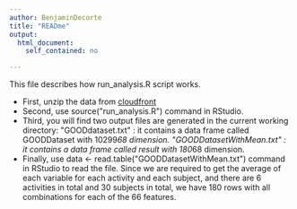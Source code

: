 ```yaml
---
author: BenjaminDecorte
title: "READme"
output: 
  html_document:
    self_contained: no

---
```


This file describes how run_analysis.R script works.

 *   First, unzip the data from [cloudfront](https://d396qusza40orc.cloudfront.net/getdata%2Fprojectfiles%2FUCI%20HAR%20Dataset.zip)
 *   Second, use source("run_analysis.R") command in RStudio.
 *   Third, you will find two output files are generated in the current working directory:
        "GOODdataset.txt" : it contains a data frame called GOODDataset with 10299*68 dimension.
        "GOODDatasetWithMean.txt" : it contains a data frame called result with 180*68 dimension.
 *   Finally, use data <- read.table("GOODDatasetWithMean.txt") command in RStudio to read the file. Since we are required to get the average of each variable for each activity and each subject, and there are 6 activities in total and 30 subjects in total, we have 180 rows with all combinations for each of the 66 features.

